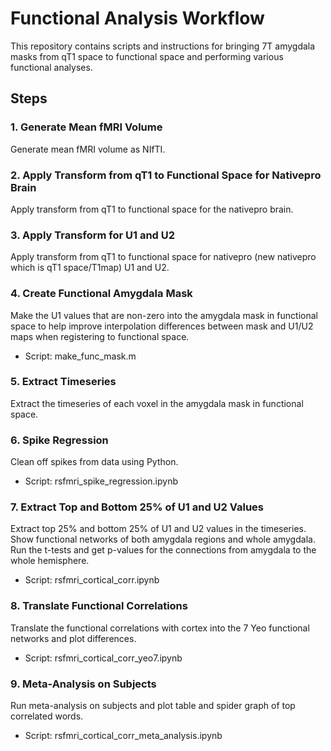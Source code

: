 # Functional Analysis Workflow

This repository contains scripts and instructions for bringing 7T amygdala masks from qT1 space to functional space and performing various functional analyses.

## Steps

### 1. Generate Mean fMRI Volume
Generate mean fMRI volume as NIfTI.

### 2. Apply Transform from qT1 to Functional Space for Nativepro Brain
Apply transform from qT1 to functional space for the nativepro brain.

### 3. Apply Transform for U1 and U2
Apply transform from qT1 to functional space for nativepro (new nativepro which is qT1 space/T1map) U1 and U2.

### 4. Create Functional Amygdala Mask
Make the U1 values that are non-zero into the amygdala mask in functional space to help improve interpolation differences between mask and U1/U2 maps when registering to functional space.

- Script: make_func_mask.m

### 5. Extract Timeseries
Extract the timeseries of each voxel in the amygdala mask in functional space.

### 6. Spike Regression
Clean off spikes from data using Python.

- Script: rsfmri_spike_regression.ipynb

### 7. Extract Top and Bottom 25% of U1 and U2 Values
Extract top 25% and bottom 25% of U1 and U2 values in the timeseries. Show functional networks of both amygdala regions and whole amygdala. Run the t-tests and get p-values for the connections from amygdala to the whole hemisphere.

- Script: rsfmri_cortical_corr.ipynb

### 8. Translate Functional Correlations
Translate the functional correlations with cortex into the 7 Yeo functional networks and plot differences.

- Script: rsfmri_cortical_corr_yeo7.ipynb

### 9. Meta-Analysis on Subjects
Run meta-analysis on subjects and plot table and spider graph of top correlated words.

- Script: rsfmri_cortical_corr_meta_analysis.ipynb
